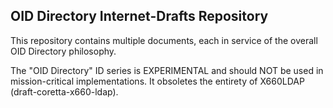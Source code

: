 ## OID Directory Internet-Drafts Repository

This repository contains multiple documents, each in service of the overall OID Directory philosophy.

The "OID Directory" ID series is EXPERIMENTAL and should NOT be used in mission-critical implementations.  It obsoletes the entirety of X660LDAP (draft-coretta-x660-ldap).

